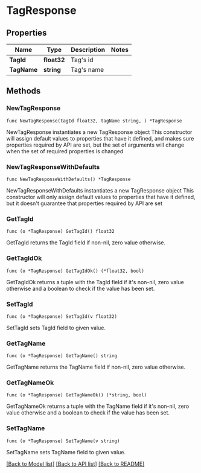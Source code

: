 # TagResponse

## Properties

Name | Type | Description | Notes
------------ | ------------- | ------------- | -------------
**TagId** | **float32** | Tag&#39;s id | 
**TagName** | **string** | Tag&#39;s name | 

## Methods

### NewTagResponse

`func NewTagResponse(tagId float32, tagName string, ) *TagResponse`

NewTagResponse instantiates a new TagResponse object
This constructor will assign default values to properties that have it defined,
and makes sure properties required by API are set, but the set of arguments
will change when the set of required properties is changed

### NewTagResponseWithDefaults

`func NewTagResponseWithDefaults() *TagResponse`

NewTagResponseWithDefaults instantiates a new TagResponse object
This constructor will only assign default values to properties that have it defined,
but it doesn't guarantee that properties required by API are set

### GetTagId

`func (o *TagResponse) GetTagId() float32`

GetTagId returns the TagId field if non-nil, zero value otherwise.

### GetTagIdOk

`func (o *TagResponse) GetTagIdOk() (*float32, bool)`

GetTagIdOk returns a tuple with the TagId field if it's non-nil, zero value otherwise
and a boolean to check if the value has been set.

### SetTagId

`func (o *TagResponse) SetTagId(v float32)`

SetTagId sets TagId field to given value.


### GetTagName

`func (o *TagResponse) GetTagName() string`

GetTagName returns the TagName field if non-nil, zero value otherwise.

### GetTagNameOk

`func (o *TagResponse) GetTagNameOk() (*string, bool)`

GetTagNameOk returns a tuple with the TagName field if it's non-nil, zero value otherwise
and a boolean to check if the value has been set.

### SetTagName

`func (o *TagResponse) SetTagName(v string)`

SetTagName sets TagName field to given value.



[[Back to Model list]](../README.md#documentation-for-models) [[Back to API list]](../README.md#documentation-for-api-endpoints) [[Back to README]](../README.md)


